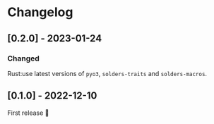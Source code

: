 # Changelog

## [0.2.0] - 2023-01-24

### Changed

Rust:use latest versions of `pyo3`, `solders-traits` and `solders-macros`.

## [0.1.0] - 2022-12-10

First release 🚀
